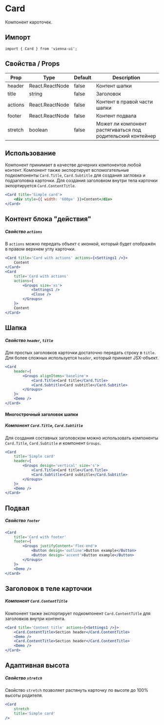 # Card

Компонент кароточек.


## Импорт

```
import { Card } from 'vienna-ui';
```

## Свойства / Props

Prop | Type | Default | Description
--- | --- | --- | ---
header | React.ReactNode | false | Контент шапки
title | string | false | Заголовок
actions | React.ReactNode | false | Контент в правой части шапки
footer | React.ReactNode | false | Контент подвала
stretch | boolean | false | Может ли компонент растягиваться под родительский контейнер

## Использование

Компонент принимает в качестве дочерних компонентов любой контент.
Компонент также экспортирует вспомогательные подкомпоненты `Card.Title`, `Card.Subtitle` для создания загловка и подзаголовка карточки.
Для создания заголовком внутри тела карточки экпортируется `Card.ContentTitle`.

```jsx
<Card title='Simple card'>
    <div style={{ width: '600px' }}>Content</div>
</Card>
```

## Контент блока "действия"
##### Свойство `actions`

В `actions` можно передать объект с иконкой, который будет отображён в правом верхнем углу карточки.

```jsx
<Card title='Card with actions' actions={<Settings1 />}>
    Content
</Card>
<Card
    title='Card with actions'
    actions={
        <Groups size='xs'>
            <Settings1 />
            <Close />
        </Groups>
    }>
    Content
</Card>
```

## Шапка
##### Свойство `header`, `title`

Для простых заголовков карточки достаточно передать строку в `title`. Для более сложных используется `header`, который приниает JSX-объект. 

```jsx
<Card
    header={
        <Groups alignItems='baseline'>
            <Card.Title>Card title</Card.Title>
            <Card.Subtitle>Card subtitle</Card.Subtitle>
        </Groups>
    }>
    <Demo />
</Card>
```

#### Многострочный заголовок шапки
##### Компонент `Card.Title`, `Card.Subtitle`

Для создания составных заголовском можно использовать компоненты `Card.Title`, `Card.Subtitle` и компонент `Groups`.

```jsx
<Card
    title='Simple card'
    header={
        <Groups design='vertical' size='s'>
            <Card.Title>Card title</Card.Title>
            <Card.Subtitle>Card subtitle</Card.Subtitle>
        </Groups>
    }>
    <Demo />
</Card>
```

## Подвал
##### Свойство `footer`

```jsx
<Card
    title='Card with footer'
    footer={
        <Groups justifyContent='flex-end'>
            <Button design='outline'>Button example</Button>
            <Button design='accent'>Button example</Button>
        </Groups>
    }>
    <Demo />
</Card>
```

## Заголовок в теле карточки
##### Компонент `Card.ContentTitle`

Компонент также экспортирует подкомпонент `Card.ContentTitle` для заголовков внутри контента.

```jsx
<Card title='Content title' actions={<Settings1 />}>
    <Card.ContentTitle>Section header</Card.ContentTitle>
    <Demo />
    <Card.ContentTitle>Section header</Card.ContentTitle>
    <Demo />
</Card>
```

## Адаптивная высота
##### Свойство `stretch`

Свойство `stretch` позволяет растянуть карточку по высоте до 100% высоты родителя.

```jsx
<Card
    stretch
    title='Simple card'
/>
```
